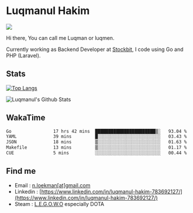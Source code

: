 
# Luqmanul Hakim

![](https://komarev.com/ghpvc/?username=luqman-v1)

Hi there, You can call me Luqman or luqmen.

Currently working as Backend Developer at [Stockbit](https://stockbit.com/), I code using Go and PHP (Laravel).
## Stats

[![Top Langs](https://github-readme-stats.vercel.app/api/top-langs/?username=luqman-v1&layout=compact)](https://github.com/anuraghazra/github-readme-stats)

![Luqmanul's Github Stats](https://github-readme-stats.vercel.app/api?username=luqman-v1&show_icons=true)


## WakaTime 

<!--START_SECTION:waka-->

```txt
Go                17 hrs 42 mins  ███████████████████████▒░   93.04 %
YAML              39 mins         █░░░░░░░░░░░░░░░░░░░░░░░░   03.43 %
JSON              18 mins         ▒░░░░░░░░░░░░░░░░░░░░░░░░   01.63 %
Makefile          13 mins         ▒░░░░░░░░░░░░░░░░░░░░░░░░   01.17 %
CUE               5 mins          ░░░░░░░░░░░░░░░░░░░░░░░░░   00.44 %
```

<!--END_SECTION:waka-->


## Find me 

- Email : [n.loekman[at]gmail.com](mailto:n.loekman@gmail.com)
- Linkedin : [https://www.linkedin.com/in/luqmanul-hakim-783692127/](https://www.linkedin.com/in/luqmanul-hakim-783692127/)
- Steam : [L.E.G.O.W.O](https://steamcommunity.com/id/fuukmans) especially DOTA


